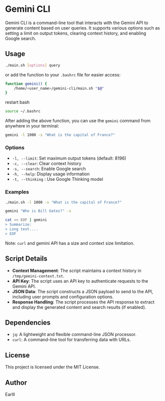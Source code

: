 # Gemini CLI

Gemini CLI is a command-line tool that interacts with the Gemini API to generate content based on user queries. It supports various options such as setting a limit on output tokens, clearing context history, and enabling Google search.

## Usage

```bash
./main.sh [options] query
```
or add the function to your `.bashrc` file for easier access:

```bash
function gemini() {
    /home/<user_name>/gemini-cli/main.sh "$@"
}
```

restart bash

```bash
source ~/.bashrc
```

After adding the above function, you can use the `gemini` command from anywhere in your terminal:

```bash
gemini -l 1000 -s "What is the capital of France?"
```


### Options

- `-l, --limit`: Set maximum output tokens (default: 8196)
- `-c, --clear`: Clear context history
- `-s, --search`: Enable Google search
- `-h, --help`: Display usage information
- `-t, --thinking` : Use Google Thinking model


### Examples

```bash
./main.sh -l 1000 -s "What is the capital of France?"
```
```bash
gemini "Who is Bill Gates?" -s
```
```bash
cat << EOF | gemini
> Summarize:
> Long text....
> EOF
```

Note: `curl` and gemini API has a size and context size limitation.

## Script Details

- **Context Management**: The script maintains a context history in `/tmp/gemini-context.txt`.
- **API Key**: The script uses an API key to authenticate requests to the Gemini API.
- **JSON Data**: The script constructs a JSON payload to send to the API, including user prompts and configuration options.
- **Response Handling**: The script processes the API response to extract and display the generated content and search results (if enabled).

## Dependencies

- `jq`: A lightweight and flexible command-line JSON processor.
- `curl`: A command-line tool for transferring data with URLs.

## License

This project is licensed under the MIT License.

## Author

Earlll